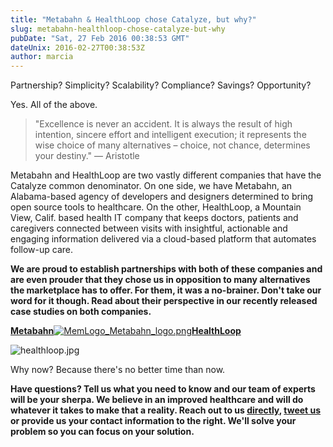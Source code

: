```yaml
---
title: "Metabahn & HealthLoop chose Catalyze, but why?"
slug: metabahn-healthloop-chose-catalyze-but-why
pubDate: "Sat, 27 Feb 2016 00:38:53 GMT"
dateUnix: 2016-02-27T00:38:53Z
author: marcia
---
```

Partnership? Simplicity? Scalability? Compliance? Savings? Opportunity?

Yes. All of the above.

> "Excellence is never an accident. It is always the result of high intention, sincere effort and intelligent execution; it represents the wise choice of many alternatives – choice, not chance, determines your destiny." — Aristotle  

Metabahn and HealthLoop are two vastly different companies that have the Catalyze common denominator. On one side, we have Metabahn, an Alabama-based agency of developers and designers determined to bring open source tools to healthcare. On the other, HealthLoop, a Mountain View, Calif. based health IT company that keeps doctors, patients and caregivers connected between visits with insightful, actionable and engaging information delivered via a cloud-based platform that automates follow-up care.

**We are proud to establish partnerships with both of these companies and are even prouder that they chose us in opposition to many alternatives the marketplace has to offer. For them, it was a no-brainer. Don't take our word for it though. Read about their perspective in our recently released case studies on both companies.** 

[**Metabahn**![MemLogo_Metabahn_logo.png][1]][2][**HealthLoop**][3]

![healthloop.jpg][4] 

Why now? Because there's no better time than now.

**Have questions? Tell us what you need to know and our team of experts will be your sherpa. We believe in an improved healthcare and will do whatever it takes to make that a reality. Reach out to us [directly][5], [tweet us][6] or provide us your contact information to the right. We'll solve your problem so you can focus on your solution.** 

[1]: http://content.catalyze.io/hs-fs/hubfs/MemLogo_Metabahn_logo.png?t=1485819661317&width=100&height=100&name=MemLogo_Metabahn_logo.png "MemLogo_Metabahn_logo.png"
[2]: https://catalyze.io/customers/metabahn
[3]: https://catalyze.io/customers/healthloop
[4]: http://content.catalyze.io/hs-fs/hubfs/healthloop.jpg?t=1485819661317&width=111&name=healthloop.jpg "healthloop.jpg"
[5]: mailto:hello%40catalyze.io
[6]: https://twitter.com/catalyzeio
